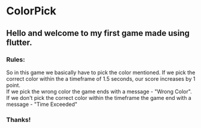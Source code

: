 # ColorPick

## Hello and welcome to my first game made using flutter.  
  
### Rules:
So in this game we basically have to pick the color mentioned. If we pick the correct color within the a timeframe of 1.5 seconds, our score increases by 1 point.  
If we pick the wrong color the game ends with a message - "Wrong Color".  
If we don't pick the correct color within the timeframe the game end with a message - "Time Exceeded"  
  
### Thanks!  
